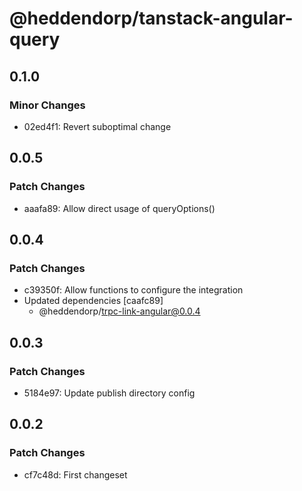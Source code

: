 # @heddendorp/tanstack-angular-query

## 0.1.0

### Minor Changes

- 02ed4f1: Revert suboptimal change

## 0.0.5

### Patch Changes

- aaafa89: Allow direct usage of queryOptions()

## 0.0.4

### Patch Changes

- c39350f: Allow functions to configure the integration
- Updated dependencies [caafc89]
  - @heddendorp/trpc-link-angular@0.0.4

## 0.0.3

### Patch Changes

- 5184e97: Update publish directory config

## 0.0.2

### Patch Changes

- cf7c48d: First changeset
